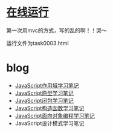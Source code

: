 # [在线运行](http://1.todoapp.sinaapp.com/work/task0003.html)

第一次用mvc的方式，写的乱的啊！！哭～

运行文件为task0003.html


# blog

* [JavaScript作用域学习笔记](http://naotu.baidu.com/edit.html)
* [JavaScript原型学习笔记](http://blog.csdn.net/u012038144/article/details/45419953)
* [JavaScript闭包学习笔记](http://www.zhihu.com/question/19554716/answer/44485088)
* [JavaScript构造函数学习笔记](https://github.com/yyzych/Blog/issues/4)
* [JavaScript面向对象编程学习笔记](https://github.com/yyzych/Blog/issues/5)
* JavaScript设计模式学习笔记
